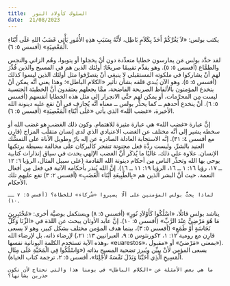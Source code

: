 ```yaml
---
title:  السلوك كأولاد النور
date:  21/08/2023
---
```


يكتب بولس: «لاَ يَغُرَّكُمْ أَحَدٌ بِكَلاَمٍ بَاطِل، لأَنَّهُ بِسَبَبِ هذِهِ الأُمُورِ يَأْتِي غَضَبُ اللهِ عَلَى أَبْنَاءِ الْمَعْصِيَةِ» (أفسس ٥: ٦).

لقد حدَّد بولس مَن يمارسون خطايا متعدِّدة دون أنْ يخجلوا أو يتوبوا، وهُم الزاني والنجس والطمَّاع (أفسس ٥: ٥). وهو يقدِّم تقييمًا صريحًا: أولئك الذين هم في المسيح والذين قُدِّرَ لهم أنْ يشاركوا في ملكوته المستقبلي لا ينبغي أنْ يتصرَّفوا مثل أولئك الذين ليسوا كذلك (أفسس ٥: ٥). وهو الآن يُبدي قلقه بشأن تأثير «الكلام الباطل»؛ وهذا يعني أنَّه يمكن أنْ ينخدع المؤمنون بالألفاظ الصريحة الفاضحة، ممَّا يجعلهم يعتقدون أنَّ الخطيئة الجنسية ليست مِن المحرَّمات، أو يمكن لهم حتَّى الانجرار إلى مثل هذه الخطايا أنفسهم (أفسس ٥: ٦). أنْ ينخدع أحدهم ــ كما يحذِّر بولس ــ معناه أنَّه يُجازف في أنْ تقع عليه دينونة الله الأخيرة، «غضب الله» الذي يأتي «عَلَى أَبْنَاءِ الْمَعْصِيَةِ» (أفسس ٥: ٦).

إنَّ عبارة «غضب الله» هي عبارة مثيرة للاهتمام. وكون ذلك الغضب هو غضب الله أو سخطه يشير إلى أنَّه مختلف عن الغضب الاعتيادي الذي لدى إنسان متقلِّب المزاج (قارِن مع أفسس ٤: ٣١). إنَّه الاستجابة العادلة الصادرة عن إله بارّ وطويل الأناة على التمسُّك العنيد بالشرِّ، وليست ردَّة فعل مجنونة تنفجر كالبركان على مخالفة بسيطة يرتكبها الإنسان. علاوة على ذلك، غالبًا ما يُذكَر أنَّ الغضب الإلهي يحدث في سياق إنذارات كتابية يوحي بها الله وتحذِّر الناس مِن أحكام دينونة الله القادمة (على سبيل المثال، الرؤيا ٦: ١٢ ــ ١٧، رؤيا ١٦: ١ ــ ١٦، الرؤيا ١٩: ١١ ــ ١٦). إنَّ الله يُنذر بأحكامه الآتية في فعل مِن أفعال النعمة، حيث أنَّ البشر الذين هم «بِالطَّبِيعَةِ أَبْنَاء الْغَضَبِ» (أفسس ٢: ٣) تقع عليهم تلك الأحكام.

`لماذا يحثُّ بولس المؤمنين على ألَّا يصيروا «شُركاء» للخطاة؟ (أفسس ٥: ٧ ــ ١٠).`

يناشد بولس قائلًا، «اسْلُكُوا كَأَوْلاَدِ نُورٍ» (أفسس ٥: ٨) ويستكمل بوصيَّة أخرى: «مُخْتَبِرِينَ مَا هُوَ مَرْضِيٌّ عِنْدَ الرَّبِّ» (أفسس ٥: ١٠). إنَّ عابد الأوثان يبحث عن اللذة في «الزِّنَا وَكُلّ نَجَاسَةٍ أَوْ طَمَعٍ» (أفسس ٥: ٣)، بينما هدف المؤمن مختلف بشكل كبير، وهو لا يسعى لإرضاء ذاته، بل لإرضاء الله (قارِن مع رومية ١٢: ١، ٢كورنثوس ٥: ٩، العبرانيين ١٣: ٢١، وهذه الآية تستخدم الكلمة اليونانية نفسها، «euarestos»، بمعنى «مَرْضيّ» أو «مقبول»). يسعى المؤمن لأنْ يبيِّن ويُبرز تضحية المسيح بذاته («وَاسْلُكُوا فِي الْمَحَبَّةِ عَلَى مِثَالِ الْمَسِيحِ الَّذِي أَحَبَّنَا وَبَذَلَ نَفْسَهُ لأَجْلِنَا»، أفسس ٥: ٢، ترجمة كتاب الحياة).

`ما هي بعض الأمثلة عن «الكلام الباطل» في يومنا هذا والتي نحتاج لأن نكون حذرين بشأنها؟`